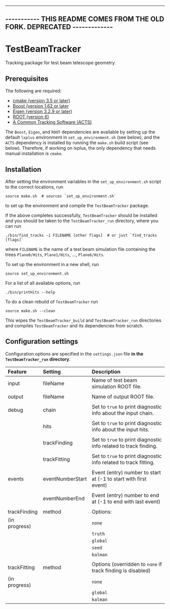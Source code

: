 -------------------------------------------------------------------------
----------- THIS README COMES FROM THE OLD FORK. DEPRECATED -------------
------------------------------------------------------------------------


# TestBeamTracker

Tracking package for test beam telescope geometry.


## Prerequisites

The following are required:
 * [cmake (version 3.5 or later)](https://cmake.org)
 * [Boost (version 1.62 or later](https://www.boost.org)
 * [Eigen (version 3.2.9 or later)](http://eigen.tuxfamily.org)
 * [ROOT (version 6)](https://root.cern.ch)
 * [A Common Tracking Software (ACTS)](http://acts.web.cern.ch/ACTS)

The `Boost`, `Eigen`, and `ROOT` dependencies are available by setting up the
default `lxplus` environment in `set_up_environment.sh` (see below), and the
`ACTS` dependency is installed by running the `make.sh` build script (see below).
Therefore, if working on lxplus, the only dependency that needs manual
installation is `cmake`.


## Installation

After setting the environment variables in the `set_up_environment.sh` script
to the correct locations, run
```
source make.sh  # sources `set_up_environment.sh`
```
to set up the environment and compile the `TestBeamTracker` package.

If the above completes successfully, `TestBeamTracker` should be installed and you
should be taken to the `TestBeamTracker_run` directory, where you can run
```
./bin/find_tracks -i FILENAME [other flags]  # or just `find_tracks [flags]`
```
where `FILENAME` is the name of a test beam simulation file containing the trees
`Plane0/Hits`, `Plane1/Hits`, ..., `Plane6/Hits`.

To set up the environment in a new shell, run
```
source set_up_environment.sh
```

For a list of all available options, run
```
./bin/printHits --help
```

To do a clean rebuild of `TestBeamTracker` run
```
source make.sh --clean
```
This wipes the `TestBeamTracker_build` and `TestBeamTracker_run` directories and
compiles `TestBeamTracker` and its dependencies from scratch.


## Configuration settings

Configuration options are specified in the `settings.json` file **in the `TestBeamTracker_run` directory**.

 | Feature       | Setting             | Description
 |:--------------|:--------------------|:-------------------------------------------
 |         input | fileName            | Name of test beam simulation ROOT file.
 |               |                     |
 |        output | fileName            | Name of output ROOT file.
 |               |                     |
 |         debug | chain               | Set to `true` to print diagnostic info about the input chain.
 |               |                     |
 |               | hits                | Set to `true` to print diagnostic info about the input hits.
 |               |                     |
 |               | trackFinding        | Set to `true` to print diagnostic info related to track finding.
 |               |                     |
 |               | trackFitting        | Set to `true` to print diagnostic info related to track fitting.
 |               |                     |
 |        events | eventNumberStart    | Event (entry) number to start at (-1 to start with first event)
 |               |                     |
 |               | eventNumberEnd      | Event (entry) number to end at (-1 to end with last event)
 |               |                     |
 |  trackFinding | method              | Options:
 | (in progress) |                     |   `none`   | disable track finding
 |               |                     |   `truth`  | use truth tracks
 |               |                     |   `global` | use global chi-square approach
 |               |                     |   `seed`   | use seed finder
 |               |                     |   `kalman` | use sequential Kalman filter
 |               |                     |
 |  trackFitting | method              | Options (overridden to `none` if track finding is disabled)
 | (in progress) |                     |   `none`   | disable track fitting
 |               |                     |   `global` | use global chi-square approach
 |               |                     |   `kalman` | use Kalman filter

